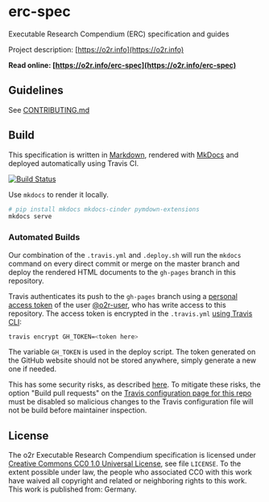 # erc-spec

Executable Research Compendium (ERC) specification and guides

Project description: [https://o2r.info](https://o2r.info)

**Read online: [https://o2r.info/erc-spec](https://o2r.info/erc-spec)**

## Guidelines

See [CONTRIBUTING.md](CONTRIBUTING.md)

## Build

This specification is written in [Markdown](https://daringfireball.net/projects/markdown/), rendered with [MkDocs](http://www.mkdocs.org/) and deployed automatically using Travis CI.

[![Build Status](https://travis-ci.org/o2r-project/erc-spec.svg?branch=master)](https://travis-ci.org/o2r-project/erc-spec)

Use `mkdocs` to render it locally.

```bash
# pip install mkdocs mkdocs-cinder pymdown-extensions
mkdocs serve
```

### Automated Builds

Our combination of the `.travis.yml` and `.deploy.sh` will run the `mkdocs` command on every direct commit or merge on the master branch and deploy the rendered HTML documents to the `gh-pages` branch in this repository.

Travis authenticates its push to the `gh-pages` branch using a [personal access token](https://github.com/settings/tokens) of the user [@o2r-user](https://github.com/o2r-user), who has write access to this repository.
The access token is encrypted in the `.travis.yml` [using Travis CLI](https://docs.travis-ci.com/user/encryption-keys/):

```bash
travis encrypt GH_TOKEN=<token here>
```

The variable `GH_TOKEN` is used in the deploy script.
The token generated on the GitHub website should not be stored anywhere, simply generate a new one if needed.

This has some security risks, as described [here](https://gist.github.com/domenic/ec8b0fc8ab45f39403dd#sign-up-for-travis-and-add-your-project).
To mitigate these risks, the option "Build pull requests" on the [Travis configuration page for this repo](https://travis-ci.org/o2r-project/erc-spec/settings) must be disabled so malicious changes to the Travis configuration file will not be build before maintainer inspection.

## License

The o2r Executable Research Compendium specification is licensed under [Creative Commons CC0 1.0 Universal License](https://creativecommons.org/publicdomain/zero/1.0/), see file `LICENSE`.
To the extent possible under law, the people who associated CC0 with this work have waived all copyright and related or neighboring rights to this work.
This work is published from: Germany.
